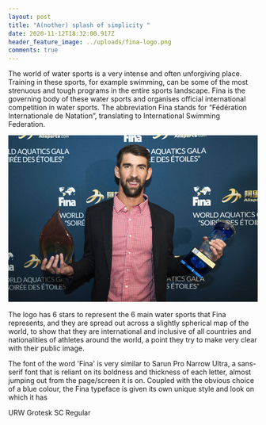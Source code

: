 ```yaml
---
layout: post
title: "A(nother) splash of simplicity "
date: 2020-11-12T18:32:00.917Z
header_feature_image: ../uploads/fina-logo.png
comments: true
---
```

The world of water sports is a very intense and often unforgiving place. Training in these sports, for example swimming, can be some of the most strenuous and tough programs in the entire sports landscape. Fina is the governing body of these water sports and organises official international competition in water sports. The abbreviation Fina stands for “Fédération Internationale de Natation”, translating to International Swimming Federation. 

![](../uploads/phelps-fina.jpg)

The logo has 6 stars to represent the 6 main water sports that Fina represents, and they are spread out across a slightly spherical map of the world, to show that they are international and inclusive of all countries and nationalities of athletes around the world, a point they try to make very clear with their public image. 

The font of the word 'Fina' is very similar to Sarun Pro Narrow Ultra, a sans-serif font that is reliant on its boldness and thickness of each letter, almost jumping out from the page/screen it is on. Coupled with the obvious choice of a blue colour, the Fina typeface is given its own unique style and look on which it has 

URW Grotesk SC Regular